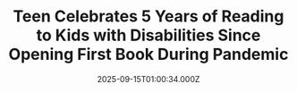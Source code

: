 ---
title: "Teen Celebrates 5 Years of Reading to Kids with Disabilities Since Opening First Book During Pandemic"
date: 2025-09-15T01:00:34.000Z
category: Human Kindness
externalLink: "https://www.goodnewsnetwork.org/teen-marks-5-years-of-reading-to-kids-with-disabilities-since-opening-first-book-during-pandemic/"
image: ""
excerpt: "During the height of the pandemic lockdown, Asher Rosenfeld, a New York City 12-year-old began the Audibles with Asher program, hosting weekly individual reading sessions over Zoom for children and young adults with special needs. He wanted to give them a routine and something to look forward to during a difficult time in the Fall […] The post Teen Celebrates…"
---